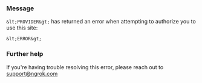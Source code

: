 
### Message
`&lt;PROVIDER&gt;` has returned an error when attempting to authorize you to use this site:

`&lt;ERROR&gt;`

### Further help
If you're having trouble resolving this error, please reach out to [support@ngrok.com](mailto:support@ngrok.com?subject=Help%20with%20ERR_NGROK_3112)


